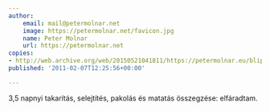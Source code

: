 ```yaml
---
author:
    email: mail@petermolnar.net
    image: https://petermolnar.net/favicon.jpg
    name: Peter Molnar
    url: https://petermolnar.net
copies:
- http://web.archive.org/web/20150521041811/https://petermolnar.eu/blips/selejtites-2/
published: '2011-02-07T12:25:56+00:00'

---
```


3,5 napnyi takarítás, selejtítés, pakolás és matatás összegzése:
elfáradtam.
